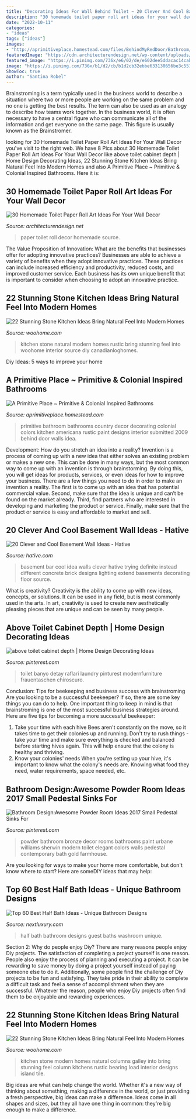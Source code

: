 ```yaml
---
title: "Decorating Ideas For Wall Behind Toilet ~ 20 Clever And Cool Basement Wall Ideas"
description: "30 homemade toilet paper roll art ideas for your wall decor"
date: "2022-10-11"
categories:
- "ideas"
tags: ["ideas"]
images:
- "http://aprimitiveplace.homestead.com/files/BehindMyRedDoor/Bathroom/1.JPG"
featuredImage: "https://cdn.architecturendesign.net/wp-content/uploads/2015/02/AD-Toilet-Paper-Roll-Wall-Art-19.jpg"
featured_image: "https://i.pinimg.com/736x/e6/02/de/e602dee5ddacac14cabcec76153c1ab9.jpg"
image: "https://i.pinimg.com/736x/b1/d2/cb/b1d2cb32ebbe633130656be3c5513790.jpg"
ShowToc: true
author: "Santina Robel"
---
```



Brainstroming is a term typically used in the business world to describe a situation where two or more people are working on the same problem and no one is getting the best results. The term can also be used as an analogy to describe how teams work together. In the business world, it is often necessary to have a central figure who can communicate all of the information and get everyone on the same page. This figure is usually known as the Brainstromer.

	

		
looking for 30 Homemade Toilet Paper Roll Art Ideas For Your Wall Decor you've visit to the right web. We have 8 Pics about 30 Homemade Toilet Paper Roll Art Ideas For Your Wall Decor like above toilet cabinet depth | Home Design Decorating Ideas, 22 Stunning Stone Kitchen Ideas Bring Natural Feel Into Modern Homes and also A Primitive Place ~ Primitive &amp; Colonial Inspired Bathrooms. Here it is:
		
    
## 30 Homemade Toilet Paper Roll Art Ideas For Your Wall Decor

<img loading=lazy src="https://cdn.architecturendesign.net/wp-content/uploads/2015/02/AD-Toilet-Paper-Roll-Wall-Art-19.jpg" onerror="this.onerror=null;this.src='https://tse3.mm.bing.net/th?id=OIP.AZz7g_qPD6WvdzjvRU8cugHaMY&amp;pid=15.1';" alt="30 Homemade Toilet Paper Roll Art Ideas For Your Wall Decor">

_Source: architecturendesign.net_

>paper toilet roll decor homemade source. 

	

The Value Proposition of Innovation: What are the benefits that businesses offer for adopting innovative practices?
Businesses are able to achieve a variety of benefits when they adopt innovative practices. These practices can include increased efficiency and productivity, reduced costs, and improved customer service. Each business has its own unique benefit that is important to consider when choosing to adopt an innovative practice.

    
## 22 Stunning Stone Kitchen Ideas Bring Natural Feel Into Modern Homes

<img loading=lazy src="https://www.woohome.com/wp-content/uploads/2015/05/rustic-stone-kitchen-woohome-10.jpg" onerror="this.onerror=null;this.src='https://tse3.mm.bing.net/th?id=OIP.782lF7LU9l-tOEXEYw8nKgHaLV&amp;pid=15.1';" alt="22 Stunning Stone Kitchen Ideas Bring Natural Feel Into Modern Homes">

_Source: woohome.com_

>kitchen stone natural modern homes rustic bring stunning feel into woohome interior source diy canadianloghomes. 

	

Diy Ideas: 5 ways to improve your home

    
## A Primitive Place ~ Primitive &amp; Colonial Inspired Bathrooms

<img loading=lazy src="http://aprimitiveplace.homestead.com/files/BehindMyRedDoor/Bathroom/1.JPG" onerror="this.onerror=null;this.src='https://tse3.mm.bing.net/th?id=OIP.U6VpQWVn5VI4JCCDqQKSTAHaJ4&amp;pid=15.1';" alt="A Primitive Place ~ Primitive &amp; Colonial Inspired Bathrooms">

_Source: aprimitiveplace.homestead.com_

>primitive bathroom bathrooms country decor decorating colonial colors kitchen americana rustic paint designs interior submitted 2009 behind door walls idea. 

	

Development: How do you stretch an idea into a reality?
Invention is a process of coming up with a new idea that either solves an existing problem or makes a new one. This can be done in many ways, but the most common way to come up with an invention is through brainstorming. By doing this, you will get ideas for products, services, or even ideas for how to improve your business.
There are a few things you need to do in order to make an invention a reality. The first is to come up with an idea that has potential commercial value. Second, make sure that the idea is unique and can’t be found on the market already. Third, find partners who are interested in developing and marketing the product or service. Finally, make sure that the product or service is easy and affordable to market and sell.

    
## 20 Clever And Cool Basement Wall Ideas - Hative

<img loading=lazy src="https://hative.com/wp-content/uploads/2014/05/basement-wall-ideas/4-basement-bar-wall-idea.jpg" onerror="this.onerror=null;this.src='https://tse2.mm.bing.net/th?id=OIP.VrK1x4OanKNsJ2TRbGXaCgHaE8&amp;pid=15.1';" alt="20 Clever and Cool Basement Wall Ideas - Hative">

_Source: hative.com_

>basement bar cool idea walls clever hative trying definite instead different concrete brick designs lighting extend basements decorating floor source. 

	

What is creativity?
Creativity is the ability to come up with new ideas, concepts, or solutions. It can be used in any field, but is most commonly used in the arts. In art, creativity is used to create new aesthetically pleasing pieces that are unique and can be seen by many people.

    
## Above Toilet Cabinet Depth | Home Design Decorating Ideas

<img loading=lazy src="https://i.pinimg.com/736x/b1/d2/cb/b1d2cb32ebbe633130656be3c5513790.jpg" onerror="this.onerror=null;this.src='https://tse4.mm.bing.net/th?id=OIP.utuPzpjG3bGqyRKFcYaj_wHaJ3&amp;pid=15.1';" alt="above toilet cabinet depth | Home Design Decorating Ideas">

_Source: pinterest.com_

>toilet banyo detay raflari laundry pinturest modernfurniture frauentaschen chiroscuro. 

	

Conclusion: Tips for beekeeping and business success with brainstroming
Are you looking to be a successful beekeeper? If so, there are some key things you can do to help. One important thing to keep in mind is that brainstroming is one of the most successful business strategies around. Here are five tips for becoming a more successful beekeeper:

1. Take your time with each hive
Bees aren't constantly on the move, so it takes time to get their colonies up and running. Don't try to rush things - take your time and make sure everything is checked and balanced before starting hives again. This will help ensure that the colony is healthy and thriving.
2. Know your colonies' needs
When you're setting up your hive, it's important to know what the colony's needs are. Knowing what food they need, water requirements, space needed, etc.

    
## Bathroom Design:Awesome Powder Room Ideas 2017 Small Pedestal Sinks For

<img loading=lazy src="https://i.pinimg.com/736x/e6/02/de/e602dee5ddacac14cabcec76153c1ab9.jpg" onerror="this.onerror=null;this.src='https://tse3.mm.bing.net/th?id=OIP.2Dp3q0qJrteYWdp_PImUSAHaLH&amp;pid=15.1';" alt="Bathroom Design:Awesome Powder Room Ideas 2017 Small Pedestal Sinks For">

_Source: pinterest.com_

>powder bathroom bronze decor rooms bathrooms paint urbane williams sherwin modern toilet elegant colors walls pedestal contemporary bath gold farmhouse. 

	

Are you looking for ways to make your home more comfortable, but don't know where to start? Here are someDIY ideas that may help: 

    
## Top 60 Best Half Bath Ideas - Unique Bathroom Designs

<img loading=lazy src="http://nextluxury.com/wp-content/uploads/half-bath-ideas-1.jpg" onerror="this.onerror=null;this.src='https://tse2.mm.bing.net/th?id=OIP.qHvbEWZjFINKYSdQoqpyVgAAAA&amp;pid=15.1';" alt="Top 60 Best Half Bath Ideas - Unique Bathroom Designs">

_Source: nextluxury.com_

>half bath bathroom designs guest baths washroom unique. 

	

Section 2: Why do people enjoy Diy?
There are many reasons people enjoy Diy projects. The satisfaction of completing a project yourself is one reason. People also enjoy the process of planning and executing a project. It can be rewarding to save money by doing a project yourself instead of paying someone else to do it. Additionally, some people find the challenge of Diy projects to be fun and satisfying. They take pride in their ability to complete a difficult task and feel a sense of accomplishment when they are successful. Whatever the reason, people who enjoy Diy projects often find them to be enjoyable and rewarding experiences.

    
## 22 Stunning Stone Kitchen Ideas Bring Natural Feel Into Modern Homes

<img loading=lazy src="https://www.woohome.com/wp-content/uploads/2015/05/rustic-stone-kitchen-woohome-18.jpg" onerror="this.onerror=null;this.src='https://tse4.mm.bing.net/th?id=OIP.2BnUQ6usqdp8VHxg5pUeUQHaLK&amp;pid=15.1';" alt="22 Stunning Stone Kitchen Ideas Bring Natural Feel Into Modern Homes">

_Source: woohome.com_

>kitchen stone modern homes natural columns galley into bring stunning feel column kitchens rustic bearing load interior designs island tile. 

	

Big ideas are what can help change the world. Whether it's a new way of thinking about something, making a difference in the world, or just providing a fresh perspective, big ideas can make a difference. Ideas come in all shapes and sizes, but they all have one thing in common: they're big enough to make a difference.

